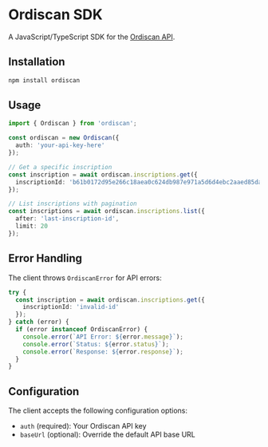 # Ordiscan SDK

A JavaScript/TypeScript SDK for the [Ordiscan API](https://ordiscan.com/docs/api).

## Installation

```bash
npm install ordiscan
```

## Usage

```typescript
import { Ordiscan } from 'ordiscan';

const ordiscan = new Ordiscan({
  auth: 'your-api-key-here'
});

// Get a specific inscription
const inscription = await ordiscan.inscriptions.get({
  inscriptionId: 'b61b0172d95e266c18aea0c624db987e971a5d6d4ebc2aaed85da4642d635735i0'
});

// List inscriptions with pagination
const inscriptions = await ordiscan.inscriptions.list({
  after: 'last-inscription-id',
  limit: 20
});
```

## Error Handling

The client throws `OrdiscanError` for API errors:

```typescript
try {
  const inscription = await ordiscan.inscriptions.get({
    inscriptionId: 'invalid-id'
  });
} catch (error) {
  if (error instanceof OrdiscanError) {
    console.error(`API Error: ${error.message}`);
    console.error(`Status: ${error.status}`);
    console.error(`Response: ${error.response}`);
  }
}
```

## Configuration

The client accepts the following configuration options:

- `auth` (required): Your Ordiscan API key
- `baseUrl` (optional): Override the default API base URL
